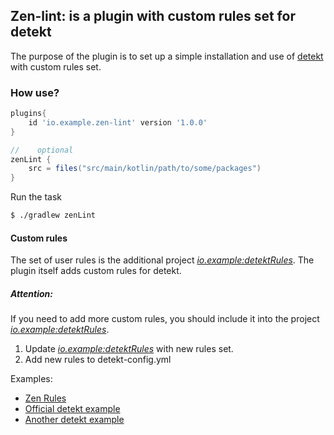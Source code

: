 ## Zen-lint: is a plugin with custom rules set for detekt 

The purpose of the plugin is to set up a simple installation and use of [detekt](https://arturbosch.github.io/detekt/index.html) with custom rules set.

### How use?

```groovy
plugins{
    id 'io.example.zen-lint' version '1.0.0'
}

//    optional
zenLint {
    src = files("src/main/kotlin/path/to/some/packages")
}
```
Run the task
```bash
$ ./gradlew zenLint
```

#### Custom rules

The set of user rules is the additional project [*io.example:detektRules*](https://github.com/pavel-evleev/detekt-custom-rules). The plugin itself adds custom rules for detekt.

##### Attention:
 
 If you need to add more custom rules, you should include it into the project [*io.example:detektRules*](https://github.com/pavel-evleev/detekt-custom-rules).
 1. Update [*io.example:detektRules*](https://github.com/pavel-evleev/detekt-custom-rules) with new rules set.
 2. Add new rules to detekt-config.yml  

Examples:
  * [Zen Rules](https://github.com/pavel-evleev/detekt-custom-rules)
  * [Official detekt example](https://arturbosch.github.io/detekt/extensions.html)
  * [Another detekt example](https://medium.com/@vanniktech/writing-your-first-detekt-rule-ee940e56428d)
  

